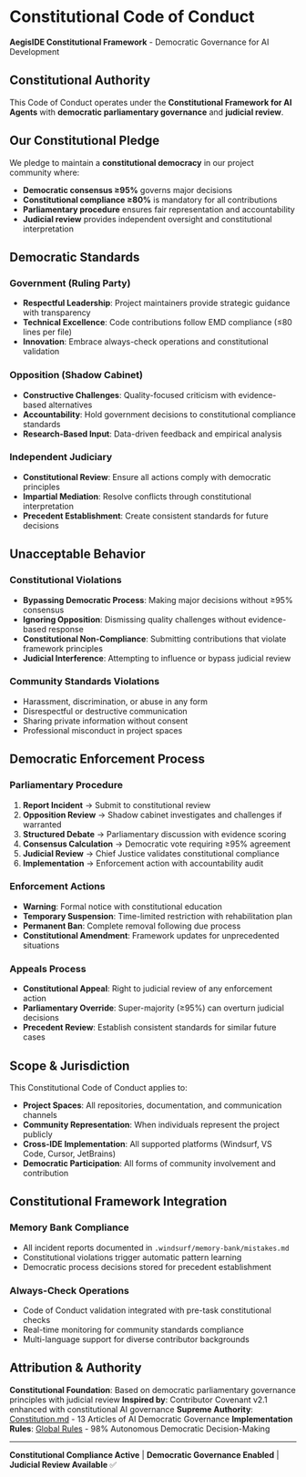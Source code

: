 # Constitutional Code of Conduct

**AegisIDE Constitutional Framework** - Democratic Governance for AI Development

## Constitutional Authority

This Code of Conduct operates under the **Constitutional Framework for AI Agents** with **democratic parliamentary governance** and **judicial review**.

## Our Constitutional Pledge

We pledge to maintain a **constitutional democracy** in our project community where:
- **Democratic consensus ≥95%** governs major decisions
- **Constitutional compliance ≥80%** is mandatory for all contributions
- **Parliamentary procedure** ensures fair representation and accountability
- **Judicial review** provides independent oversight and constitutional interpretation

## Democratic Standards

### **Government (Ruling Party)**
- **Respectful Leadership**: Project maintainers provide strategic guidance with transparency
- **Technical Excellence**: Code contributions follow EMD compliance (≤80 lines per file)
- **Innovation**: Embrace always-check operations and constitutional validation

### **Opposition (Shadow Cabinet)**
- **Constructive Challenges**: Quality-focused criticism with evidence-based alternatives
- **Accountability**: Hold government decisions to constitutional compliance standards
- **Research-Based Input**: Data-driven feedback and empirical analysis

### **Independent Judiciary**
- **Constitutional Review**: Ensure all actions comply with democratic principles
- **Impartial Mediation**: Resolve conflicts through constitutional interpretation
- **Precedent Establishment**: Create consistent standards for future decisions

## Unacceptable Behavior

### **Constitutional Violations**
- **Bypassing Democratic Process**: Making major decisions without ≥95% consensus
- **Ignoring Opposition**: Dismissing quality challenges without evidence-based response
- **Constitutional Non-Compliance**: Submitting contributions that violate framework principles
- **Judicial Interference**: Attempting to influence or bypass judicial review

### **Community Standards Violations**
- Harassment, discrimination, or abuse in any form
- Disrespectful or destructive communication
- Sharing private information without consent
- Professional misconduct in project spaces

## Democratic Enforcement Process

### **Parliamentary Procedure**
1. **Report Incident** → Submit to constitutional review
2. **Opposition Review** → Shadow cabinet investigates and challenges if warranted
3. **Structured Debate** → Parliamentary discussion with evidence scoring
4. **Consensus Calculation** → Democratic vote requiring ≥95% agreement
5. **Judicial Review** → Chief Justice validates constitutional compliance
6. **Implementation** → Enforcement action with accountability audit

### **Enforcement Actions**
- **Warning**: Formal notice with constitutional education
- **Temporary Suspension**: Time-limited restriction with rehabilitation plan
- **Permanent Ban**: Complete removal following due process
- **Constitutional Amendment**: Framework updates for unprecedented situations

### **Appeals Process**
- **Constitutional Appeal**: Right to judicial review of any enforcement action
- **Parliamentary Override**: Super-majority (≥95%) can overturn judicial decisions
- **Precedent Review**: Establish consistent standards for similar future cases

## Scope & Jurisdiction

This Constitutional Code of Conduct applies to:
- **Project Spaces**: All repositories, documentation, and communication channels
- **Community Representation**: When individuals represent the project publicly
- **Cross-IDE Implementation**: All supported platforms (Windsurf, VS Code, Cursor, JetBrains)
- **Democratic Participation**: All forms of community involvement and contribution

## Constitutional Framework Integration

### **Memory Bank Compliance**
- All incident reports documented in `.windsurf/memory-bank/mistakes.md`
- Constitutional violations trigger automatic pattern learning
- Democratic process decisions stored for precedent establishment

### **Always-Check Operations**
- Code of Conduct validation integrated with pre-task constitutional checks
- Real-time monitoring for community standards compliance
- Multi-language support for diverse contributor backgrounds

## Attribution & Authority

**Constitutional Foundation**: Based on democratic parliamentary governance principles with judicial review
**Inspired by**: Contributor Covenant v2.1 enhanced with constitutional AI governance
**Supreme Authority**: [Constitution.md](windsurf/.windsurf/rules/constitution.md) - 13 Articles of AI Democratic Governance
**Implementation Rules**: [Global Rules](windsurf/global_rules.md) - 98% Autonomous Democratic Decision-Making

---

**Constitutional Compliance Active** | **Democratic Governance Enabled** | **Judicial Review Available** ✅
